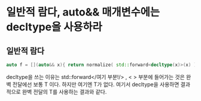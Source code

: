 # 일반적 람다, auto&& 매개변수에는 decltype을 사용하라

## 일반적 람다

```c++
auto f = [](auto&& x){ return normalize( std::forward<decltype(x)>(x) ); };
```

decltype을 쓰는 이유는 std::forward</여기 부분!/> , < > 부분에 들어가는 것은 완벽 전달에선 보통 T 이다. 하지만 여기엔 T가 없다.  여기서 decltype을 사용하면 결과적으로 완벽 전달의 T를 사용하는 결과와 같다.